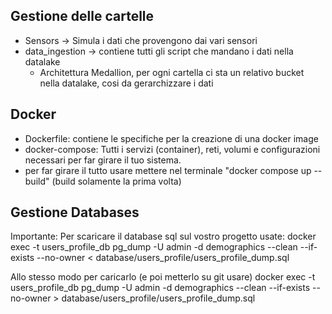 ## Gestione delle cartelle 
- Sensors -> Simula i dati che provengono dai vari sensori
- data_ingestion -> contiene tutti gli script che mandano i dati nella datalake
  - Architettura Medallion, per ogni cartella ci sta un relativo bucket nella datalake, cosi da gerarchizzare i dati 

## Docker 
- Dockerfile: contiene le specifiche per la creazione di una docker image
- docker-compose: Tutti i servizi (container), reti, volumi e configurazioni necessari per far girare il tuo sistema.
- per far girare il tutto usare mettere nel terminale "docker compose up --build" (build solamente la prima volta)

## Gestione Databases
Importante: 
Per scaricare il database sql sul vostro progetto usate:
docker exec -t users_profile_db pg_dump -U admin -d demographics --clean --if-exists --no-owner < database/users_profile/users_profile_dump.sql

Allo stesso modo per caricarlo (e poi metterlo su git usare)
docker exec -t users_profile_db pg_dump -U admin -d demographics --clean --if-exists --no-owner > database/users_profile/users_profile_dump.sql



